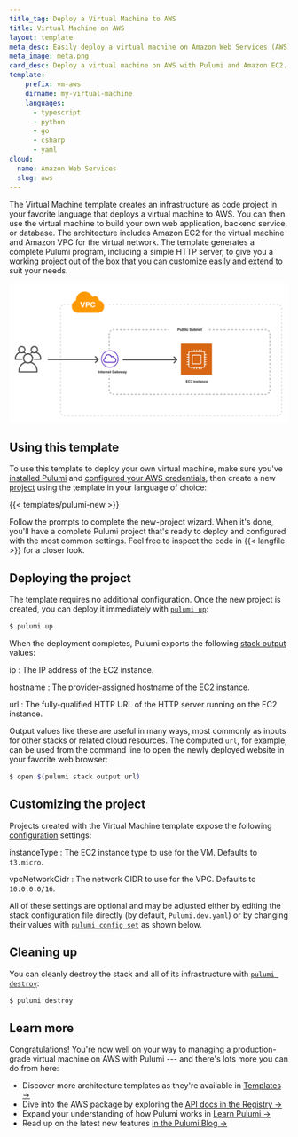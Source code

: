 ```yaml
---
title_tag: Deploy a Virtual Machine to AWS
title: Virtual Machine on AWS
layout: template
meta_desc: Easily deploy a virtual machine on Amazon Web Services (AWS) with Pulumi and Amazon EC2 using this template.
meta_image: meta.png
card_desc: Deploy a virtual machine on AWS with Pulumi and Amazon EC2.
template:
    prefix: vm-aws
    dirname: my-virtual-machine
    languages:
      - typescript
      - python
      - go
      - csharp
      - yaml
cloud:
  name: Amazon Web Services
  slug: aws
---
```


The Virtual Machine template creates an infrastructure as code project in your favorite language that deploys a virtual machine to AWS. You can then use the virtual machine to build your own web application, backend service, or database. The architecture includes Amazon EC2 for the virtual machine and Amazon VPC for the virtual network. The template generates a complete Pulumi program, including a simple HTTP server, to give you a working project out of the box that you can customize easily and extend to suit your needs.

![An architecture diagram of the Pulumi $CLOUD $ARCHITECTURE template](./architecture.png)

## Using this template

To use this template to deploy your own virtual machine, make sure you've [installed Pulumi](/docs/get-started/install) and [configured your AWS credentials](/registry/packages/aws/installation-configuration#credentials), then create a new [project](/docs/intro/concepts/project) using the template in your language of choice:

{{< templates/pulumi-new >}}

Follow the prompts to complete the new-project wizard. When it's done, you'll have a complete Pulumi project that's ready to deploy and configured with the most common settings. Feel free to inspect the code in {{< langfile >}} for a closer look.

## Deploying the project

The template requires no additional configuration. Once the new project is created, you can deploy it immediately with [`pulumi up`](/docs/reference/cli/pulumi_up):

```bash
$ pulumi up
```

When the deployment completes, Pulumi exports the following [stack output](/docs/intro/concepts/stack#outputs) values:

ip
: The IP address of the EC2 instance.

hostname
: The provider-assigned hostname of the EC2 instance.

url
: The fully-qualified HTTP URL of the HTTP server running on the EC2 instance.

Output values like these are useful in many ways, most commonly as inputs for other stacks or related cloud resources. The computed `url`, for example, can be used from the command line to open the newly deployed website in your favorite web browser:

```bash
$ open $(pulumi stack output url)
```

## Customizing the project

Projects created with the Virtual Machine template expose the following [configuration](/docs/intro/concepts/config) settings:

instanceType
: The EC2 instance type to use for the VM. Defaults to `t3.micro`.

vpcNetworkCidr
: The network CIDR to use for the VPC. Defaults to `10.0.0.0/16`.

All of these settings are optional and may be adjusted either by editing the stack configuration file directly (by default, `Pulumi.dev.yaml`) or by changing their values with [`pulumi config set`](/docs/reference/cli/pulumi_config_set) as shown below.

## Cleaning up

You can cleanly destroy the stack and all of its infrastructure with [`pulumi destroy`](/docs/reference/cli/pulumi_destroy):

```bash
$ pulumi destroy
```

## Learn more

Congratulations! You're now well on your way to managing a production-grade virtual machine on AWS with Pulumi --- and there's lots more you can do from here:

* Discover more architecture templates as they're available in [Templates &rarr;](/templates)
* Dive into the AWS package by exploring the [API docs in the Registry &rarr;](/registry/packages/aws)
* Expand your understanding of how Pulumi works in [Learn Pulumi &rarr;](/learn)
* Read up on the latest new features [in the Pulumi Blog &rarr;](/blog/tag/aws)
